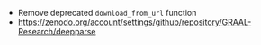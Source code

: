 - Remove deprecated `download_from_url` function
- https://zenodo.org/account/settings/github/repository/GRAAL-Research/deepparse